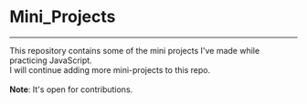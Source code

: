 # Mini_Projects
<hr>
This repository contains some of the mini projects I've made while practicing JavaScript. <br>
I will continue adding more mini-projects to this repo. <br>
<br>
<strong>Note</strong>: It's open for contributions.
